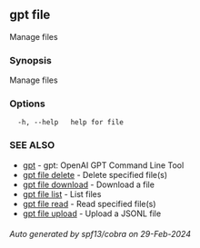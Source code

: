 ## gpt file

Manage files

### Synopsis

Manage files

### Options

```
  -h, --help   help for file
```

### SEE ALSO

* [gpt](gpt.md)	 - gpt: OpenAI GPT Command Line Tool
* [gpt file delete](gpt_file_delete.md)	 - Delete specified file(s)
* [gpt file download](gpt_file_download.md)	 - Download a file
* [gpt file list](gpt_file_list.md)	 - List files
* [gpt file read](gpt_file_read.md)	 - Read specified file(s)
* [gpt file upload](gpt_file_upload.md)	 - Upload a JSONL file

###### Auto generated by spf13/cobra on 29-Feb-2024
